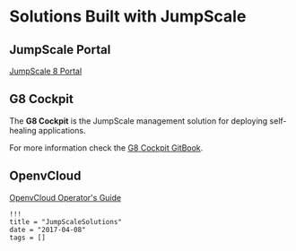 # Solutions Built with JumpScale

## JumpScale Portal

[JumpScale 8 Portal](https://www.gitbook.com/book/gig/jumpscale-portal8/details)

## G8 Cockpit

The **G8 Cockpit** is the JumpScale management solution for deploying self-healing applications.

For more information check the [G8 Cockpit GitBook](https://gig.gitbooks.io/cockpit/content/).

## OpenvCloud

[OpenvCloud Operator's Guide](https://www.gitbook.com/book/gig/ovcdoc_public/details)

```
!!!
title = "JumpScaleSolutions"
date = "2017-04-08"
tags = []
```
